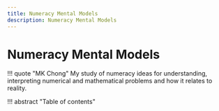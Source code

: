```yaml
---
title: Numeracy Mental Models
description: Numeracy Mental Models
---
```


# Numeracy Mental Models

!!! quote "MK Chong"
    My study of numeracy ideas for understanding, interpreting numerical and mathematical problems and how it relates to reality.

!!! abstract "Table of contents"